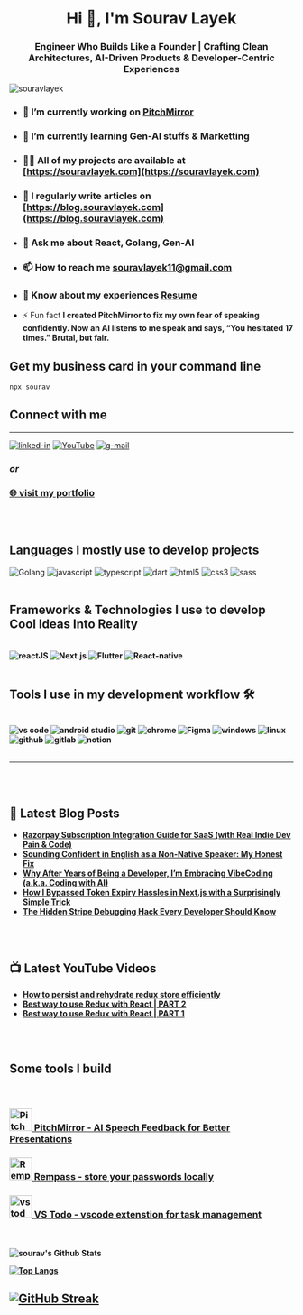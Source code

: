 <h1 align="center">Hi 👋, I'm Sourav Layek</h1>
<h3 align="center">Engineer Who Builds Like a Founder | Crafting Clean Architectures, AI-Driven Products & Developer-Centric Experiences</h3>

<p align="left"> <img src="https://komarev.com/ghpvc/?username=souravlayek&label=Profile%20views&color=0e75b6&style=flat" alt="souravlayek" /> </p>

<!--
- ### 🔭 I’m currently Building [PitchMirror](https://pitchmirror.souravlayek.com/)
- ### 🌱 I’m currently learning Gen-AI Stuff & Marketting 🤣
- ### 👯 I’m looking for fun and challenging projects.
- ### 🥅 2025 Goal: Becoming a content creator.
- ### ⚡ Fun fact: I love riding my bike into the nature. 🏔️
-->
- ### 🔭 I’m currently working on [PitchMirror](https://pitchmirror.souravlayek.com)

- ### 🌱 I’m currently learning **Gen-AI stuffs  & Marketting**

- ### 👨‍💻 All of my projects are available at [https://souravlayek.com](https://souravlayek.com)

- ### 📝 I regularly write articles on [https://blog.souravlayek.com](https://blog.souravlayek.com)

- ### 💬 Ask me about **React, Golang, Gen-AI**

- ### 📫 How to reach me **souravlayek11@gmail.com**

- ### 📄 Know about my experiences [Resume](https://drive.google.com/file/d/1J_5tA3SyYXv3wpl7PBcl2ZnkJhGEwQUx/view?usp=drive_link)

- ⚡ Fun fact **I created PitchMirror to fix my own fear of speaking confidently. Now an AI listens to me speak and says, “You hesitated 17 times.” Brutal, but fair.**



## Get my business card in your command line
```bash
npx sourav
```

## Connect with me

---

[<img  alt="linked-in" src="https://img.shields.io/badge/linkedin-%230077B5.svg?&style=for-the-badge&logo=linkedin&logoColor=white" />](https://www.linkedin.com/in/souravlayek)
[<img  alt="YouTube" src="https://img.shields.io/badge/YouTube-FF0000?style=for-the-badge&logo=youtube&logoColor=white" />](https://www.youtube.com/channel/UCNGrKRkUt5YgFGMoZ3ulYKg)
[<img  alt="g-mail" src="https://img.shields.io/badge/Gmail-D14836?style=for-the-badge&logo=gmail&logoColor=white" />](mailto:souravlayek11@gmail.com)

### _or_

### [🌐 visit my portfolio](https://souravlayek.com)

<br />
<br />

## Languages I mostly use to develop projects

<img alt="Golang" src="https://img.shields.io/badge/go-%2300ADD8.svg?style=for-the-badge&logo=go&logoColor=white" />
<img alt="javascript" src="https://img.shields.io/badge/JavaScript-F7DF1E?style=for-the-badge&logo=javascript&logoColor=black" />
<img alt="typescript" src="https://img.shields.io/badge/TypeScript-007ACC?style=for-the-badge&logo=typescript&logoColor=white" />
<img alt="dart" src="https://img.shields.io/badge/Dart-0175C2?style=for-the-badge&logo=dart&logoColor=white" />
<img alt="html5" src="https://img.shields.io/badge/HTML5-E34F26?style=for-the-badge&logo=html5&logoColor=white" />
<img alt="css3" src="https://img.shields.io/badge/CSS3-1572B6?style=for-the-badge&logo=css3&logoColor=white" />
<img alt="sass" src="https://img.shields.io/badge/Sass-CC6699?style=for-the-badge&logo=sass&logoColor=white" />

<br />
<br />

## Frameworks & Technologies I use to develop <b>Cool Ideas Into Reality <b/>

<br />

<img alt="reactJS" src="https://img.shields.io/badge/React-20232A?style=for-the-badge&logo=react&logoColor=61DAFB" />
<img alt="Next.js" src="https://img.shields.io/badge/next.js-000000?style=for-the-badge&logo=nextdotjs&logoColor=white" />
<img alt="Flutter" src="https://img.shields.io/badge/Flutter-02569B?style=for-the-badge&logo=flutter&logoColor=white" />
<img alt="React-native" src="https://img.shields.io/badge/React_Native-20232A?style=for-the-badge&logo=react&logoColor=61DAFB" />

<br />
<br />

## Tools I use in my development workflow 🛠️

<br />

<img alt="vs code" src="https://img.shields.io/badge/Visual_Studio_Code-0078D4?style=for-the-badge&logo=visual%20studio%20code&logoColor=white" />
<img alt="android studio" src="https://img.shields.io/badge/Android_Studio-3DDC84?style=for-the-badge&logo=android-studio&logoColor=white" />
<img alt="git" src="https://img.shields.io/badge/Git-F05032?style=for-the-badge&logo=git&logoColor=white" />
<img alt="chrome" src="https://img.shields.io/badge/Google_chrome-4285F4?style=for-the-badge&logo=Google-chrome&logoColor=white" />
<img alt="Figma" src="https://img.shields.io/badge/Figma-F24E1E?style=for-the-badge&logo=figma&logoColor=white" />
<img alt="windows" src="https://img.shields.io/badge/Windows-0078D6?style=for-the-badge&logo=windows&logoColor=white" />
<img alt="linux" src="https://img.shields.io/badge/Linux-FCC624?style=for-the-badge&logo=linux&logoColor=black" />
<img alt="github" src="https://img.shields.io/badge/GitHub-100000?style=for-the-badge&logo=github&logoColor=white" />
<img alt="gitlab" src="https://img.shields.io/badge/GitLab-330F63?style=for-the-badge&logo=gitlab&logoColor=white" />
<img alt="notion" src="https://img.shields.io/badge/Notion-000000?style=for-the-badge&logo=notion&logoColor=white" />
<br />
<br />

---

<br />
<br />

## 📝 Latest Blog Posts
<!-- BLOG-POST-LIST:START -->
- [Razorpay Subscription Integration Guide for SaaS &lpar;with Real Indie Dev Pain &amp; Code&rpar;](https://blog.souravlayek.com/razorpay-subscription-integration-guide-for-saas-with-real-indie-dev-pain-code/)
- [Sounding Confident in English as a Non-Native Speaker: My Honest Fix](https://blog.souravlayek.com/sounding-confident-in-english-as-a-non-native-speaker-my-honest-fix/)
- [Why After Years of Being a Developer, I’m Embracing VibeCoding &lpar;a.k.a. Coding with AI&rpar;](https://blog.souravlayek.com/why-after-years-of-being-a-developer-im-embracing-vibecoding-a-k-a-coding-with-ai/)
- [How I Bypassed Token Expiry Hassles in Next.js with a Surprisingly Simple Trick](https://blog.souravlayek.com/how-i-bypassed-token-expiry-hassles-in-next-js-with-a-surprisingly-simple-trick/)
- [The Hidden Stripe Debugging Hack Every Developer Should Know](https://blog.souravlayek.com/the-hidden-stripe-debugging-hack-every-developer-should-know/)
<!-- BLOG-POST-LIST:END -->

<br />
<br />

## 📺 Latest YouTube Videos

<!-- YOUTUBE:START -->
- [How to persist and rehydrate redux store efficiently](https://www.youtube.com/watch?v=pEzvtMb0HSI)
- [Best way to use Redux with React | PART 2](https://www.youtube.com/watch?v=a7ziNqDLlAY)
- [Best way to use Redux with React | PART 1](https://www.youtube.com/watch?v=vuHVC3kLNWw)
<!-- YOUTUBE:END -->

<br />
<br />

## Some tools I build

<br />

### [<img alt="PitchMirror" width="40px" src="https://pitchmirror.souravlayek.com/_next/image?url=%2Flogo.png&w=256&q=75" /> PitchMirror - AI Speech Feedback for Better Presentations](https://pitchmirror.souravlayek.com)

### [<img alt="Rempass" width="40px" src="https://play-lh.googleusercontent.com/NgqQAFNBtdA2yHMv_b4K8i1go_eiutmlNgc31QSUd1RiX1Y92BD7XBHinAV8YMzkQzq0=s180-rw" /> Rempass - store your passwords locally](https://play.google.com/store/apps/details?id=com.sourav.rempass)

### [<img alt="vstodo" width="40px" src="https://souravlayek.gallerycdn.vsassets.io/extensions/souravlayek/vs-todo/2.0.0/1626895925958/Microsoft.VisualStudio.Services.Icons.Default" /> VS Todo - vscode extenstion for task management](https://marketplace.visualstudio.com/items?itemName=SouravLayek.vs-todo)

<br />
<br />
<img  alt="sourav's Github Stats" src="https://github-readme-stats.vercel.app/api?username=souravlayek" />

[![Top Langs](https://github-readme-stats.vercel.app/api/top-langs/?username=souravlayek&langs_count=10&layout=compact)](https://github.com/anuraghazra/github-readme-stats)

[![GitHub Streak](https://streak-stats.demolab.com/?user=souravlayek)](https://git.io/streak-stats)
---

[website]: https://souravlayek.com
[twitter]: https://twitter.com/souravlayek_
[instagram]: https://www.instagram.com/souravs_travel_diary
[linkedin]: https://www.linkedin.com/in/souravlayek
[youtube]: https://www.youtube.com/channel/UCNGrKRkUt5YgFGMoZ3ulYKg
[gmail]: mailto:souravlayek11@gmail.com
